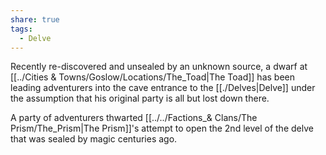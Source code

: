 ```yaml
---
share: true
tags:
  - Delve
---
```


Recently re-discovered and unsealed by an unknown source, a dwarf at [[../Cities & Towns/Goslow/Locations/The_Toad|The Toad]] has been leading adventurers into the cave entrance to the [[./Delves|Delve]] under the assumption that his original party is all but lost down there. 

A party of adventurers thwarted [[../../Factions_& Clans/The Prism/The_Prism|The Prism]]'s attempt to open the 2nd level of the delve that was sealed by magic centuries ago.